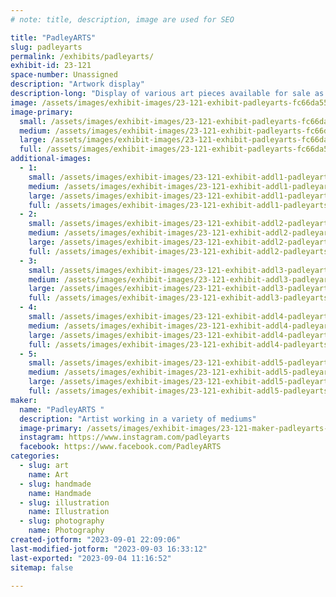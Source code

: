 ```yaml
---
# note: title, description, image are used for SEO

title: "PadleyARTS"
slug: padleyarts
permalink: /exhibits/padleyarts/
exhibit-id: 23-121
space-number: Unassigned
description: "Artwork display"
description-long: "Display of various art pieces available for sale as well as showcasing skills for custom pieces. Artist available for painting, design work, polymer clay sculpting, stamp making, and more. "
image: /assets/images/exhibit-images/23-121-exhibit-padleyarts-fc66da55-ba10-42c5-977d-73d23ca1b8c0-large.jpeg
image-primary: 
  small: /assets/images/exhibit-images/23-121-exhibit-padleyarts-fc66da55-ba10-42c5-977d-73d23ca1b8c0-small.jpeg
  medium: /assets/images/exhibit-images/23-121-exhibit-padleyarts-fc66da55-ba10-42c5-977d-73d23ca1b8c0-medium.jpeg
  large: /assets/images/exhibit-images/23-121-exhibit-padleyarts-fc66da55-ba10-42c5-977d-73d23ca1b8c0-large.jpeg
  full: /assets/images/exhibit-images/23-121-exhibit-padleyarts-fc66da55-ba10-42c5-977d-73d23ca1b8c0-full.jpeg
additional-images: 
  - 1:
    small: /assets/images/exhibit-images/23-121-exhibit-addl1-padleyarts-bc1cfa2a-4e9d-4ffc-9de4-2d34897cb063-small.jpeg
    medium: /assets/images/exhibit-images/23-121-exhibit-addl1-padleyarts-bc1cfa2a-4e9d-4ffc-9de4-2d34897cb063-medium.jpeg
    large: /assets/images/exhibit-images/23-121-exhibit-addl1-padleyarts-bc1cfa2a-4e9d-4ffc-9de4-2d34897cb063-large.jpeg
    full: /assets/images/exhibit-images/23-121-exhibit-addl1-padleyarts-bc1cfa2a-4e9d-4ffc-9de4-2d34897cb063-full.jpeg
  - 2:
    small: /assets/images/exhibit-images/23-121-exhibit-addl2-padleyarts-dd66d295-b80b-4333-954e-9b42a5006ba6-small.jpeg
    medium: /assets/images/exhibit-images/23-121-exhibit-addl2-padleyarts-dd66d295-b80b-4333-954e-9b42a5006ba6-medium.jpeg
    large: /assets/images/exhibit-images/23-121-exhibit-addl2-padleyarts-dd66d295-b80b-4333-954e-9b42a5006ba6-large.jpeg
    full: /assets/images/exhibit-images/23-121-exhibit-addl2-padleyarts-dd66d295-b80b-4333-954e-9b42a5006ba6-full.jpeg
  - 3:
    small: /assets/images/exhibit-images/23-121-exhibit-addl3-padleyarts-2f985a9e-1f89-4e9d-a3ec-2421a8a7e434-small.jpeg
    medium: /assets/images/exhibit-images/23-121-exhibit-addl3-padleyarts-2f985a9e-1f89-4e9d-a3ec-2421a8a7e434-medium.jpeg
    large: /assets/images/exhibit-images/23-121-exhibit-addl3-padleyarts-2f985a9e-1f89-4e9d-a3ec-2421a8a7e434-large.jpeg
    full: /assets/images/exhibit-images/23-121-exhibit-addl3-padleyarts-2f985a9e-1f89-4e9d-a3ec-2421a8a7e434-full.jpeg
  - 4:
    small: /assets/images/exhibit-images/23-121-exhibit-addl4-padleyarts-717faad6-d646-4c96-8ad8-8206361d7894-small.jpeg
    medium: /assets/images/exhibit-images/23-121-exhibit-addl4-padleyarts-717faad6-d646-4c96-8ad8-8206361d7894-medium.jpeg
    large: /assets/images/exhibit-images/23-121-exhibit-addl4-padleyarts-717faad6-d646-4c96-8ad8-8206361d7894-large.jpeg
    full: /assets/images/exhibit-images/23-121-exhibit-addl4-padleyarts-717faad6-d646-4c96-8ad8-8206361d7894-full.jpeg
  - 5:
    small: /assets/images/exhibit-images/23-121-exhibit-addl5-padleyarts-d9887b60-a50a-4ff4-97c5-a8b041c76472-small.jpeg
    medium: /assets/images/exhibit-images/23-121-exhibit-addl5-padleyarts-d9887b60-a50a-4ff4-97c5-a8b041c76472-medium.jpeg
    large: /assets/images/exhibit-images/23-121-exhibit-addl5-padleyarts-d9887b60-a50a-4ff4-97c5-a8b041c76472-large.jpeg
    full: /assets/images/exhibit-images/23-121-exhibit-addl5-padleyarts-d9887b60-a50a-4ff4-97c5-a8b041c76472-full.jpeg
maker: 
  name: "PadleyARTS "
  description: "Artist working in a variety of mediums"
  image-primary: /assets/images/exhibit-images/23-121-maker-padleyarts-f76e3344-6a66-4a08-ade5-549da2fb5cd0-medium.jpeg
  instagram: https://www.instagram.com/padleyarts
  facebook: https://www.facebook.com/PadleyARTS
categories: 
  - slug: art
    name: Art
  - slug: handmade
    name: Handmade
  - slug: illustration
    name: Illustration
  - slug: photography
    name: Photography
created-jotform: "2023-09-01 22:09:06"
last-modified-jotform: "2023-09-03 16:33:12"
last-exported: "2023-09-04 11:16:52"
sitemap: false

---
```

